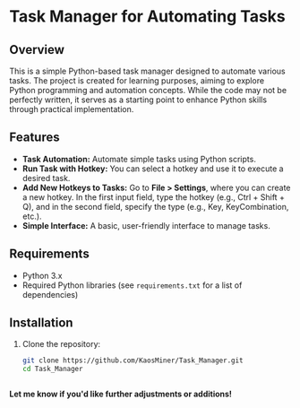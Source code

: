 # Task Manager for Automating Tasks

## Overview

This is a simple Python-based task manager designed to automate various tasks. The project is created for learning purposes, aiming to explore Python programming and automation concepts. While the code may not be perfectly written, it serves as a starting point to enhance Python skills through practical implementation.

## Features

- **Task Automation:** Automate simple tasks using Python scripts.
- **Run Task with Hotkey:** You can select a hotkey and use it to execute a desired task.
- **Add New Hotkeys to Tasks:** Go to **File > Settings**, where you can create a new hotkey. In the first input field, type the hotkey (e.g., Ctrl + Shift + Q), and in the second field, specify the type (e.g., Key, KeyCombination, etc.).
- **Simple Interface:** A basic, user-friendly interface to manage tasks.

## Requirements

- Python 3.x
- Required Python libraries (see `requirements.txt` for a list of dependencies)

## Installation

1. Clone the repository:
   ```bash
   git clone https://github.com/KaosMiner/Task_Manager.git
   cd Task_Manager


   
**Let me know if you'd like further adjustments or additions!**
